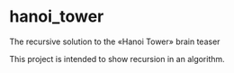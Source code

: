 # hanoi_tower
The recursive solution to the «Hanoi Tower» brain teaser

This project is intended to show recursion in an algorithm.
